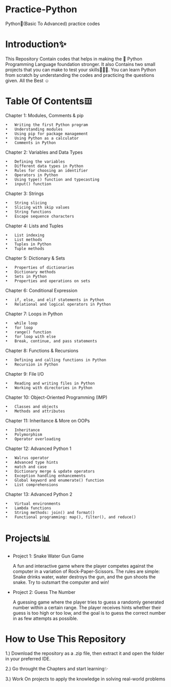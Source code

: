 # Practice-Python
Python🐍(Basic To Advanced) practice codes

# Introduction✨
This Repository Contain codes that helps in making the 🐍 Python Programming Language foundation stronger. It also Contains two small projects that you can make to test your skills👨🏻‍💻.
You can learn Python from scratch by understanding the codes and practicing the questions given. All the Best ☺️

# Table Of Contents𝌞

Chapter 1: Modules, Comments & pip

	•	Writing the first Python program
	•	Understanding modules
	•	Using pip for package management
	•	Using Python as a calculator
	•	Comments in Python

Chapter 2: Variables and Data Types

	•	Defining the variables
	•	Different data types in Python
	•	Rules for choosing an identifier
	•	Operators in Python
	•	Using type() function and typecasting
	•	input() function

Chapter 3: Strings

	•	String slicing
	•	Slicing with skip values
	•	String functions
	•	Escape sequence characters

Chapter 4: Lists and Tuples

	•	List indexing
	•	List methods
	•	Tuples in Python
	•	Tuple methods

Chapter 5: Dictionary & Sets

	•	Properties of dictionaries
	•	Dictionary methods
	•	Sets in Python
	•	Properties and operations on sets

Chapter 6: Conditional Expression

	•	if, else, and elif statements in Python
	•	Relational and logical operators in Python

Chapter 7: Loops in Python

	•	while loop
	•	for loop
	•	range() function
	•	for loop with else
	•	Break, continue, and pass statements

Chapter 8: Functions & Recursions

	•	Defining and calling functions in Python
	•	Recursion in Python

Chapter 9: File I/O

	•	Reading and writing files in Python
	•	Working with directories in Python

Chapter 10: Object-Oriented Programming (IMP)

	•	Classes and objects
	•	Methods and attributes

Chapter 11: Inheritance & More on OOPs

	•	Inheritance
	•	Polymorphism
	•	Operator overloading

Chapter 12: Advanced Python 1

	•	Walrus operator
	•	Advanced type hints
	•	match and case
	•	Dictionary merge & update operators
	•	Exception handling enhancements
	•	Global keyword and enumerate() function
	•	List comprehensions

Chapter 13: Advanced Python 2

	•	Virtual environments
	•	Lambda functions
	•	String methods: join() and format()
	•	Functional programming: map(), filter(), and reduce()

# Projects📊

* Project 1: Snake Water Gun Game

  A fun and interactive game where the player competes against the computer in a variation of Rock-Paper-Scissors. The rules are simple: Snake drinks water, water destroys the gun, and the gun shoots 
  the snake. Try to outsmart the computer and win!

* Project 2: Guess The Number

  A guessing game where the player tries to guess a randomly generated number within a certain range. The player receives hints whether their guess is too high or too low, and the goal is to guess the 
  correct number in as few attempts as possible.

# How to Use This Repository
 1.) Download the repository as a .zip file, then extract it and open the folder in your preferred IDE.
 
 2.) Go throught the Chapters and start learning✨
 
 3.) Work On projects to apply the knowledge in solving real-world problems


